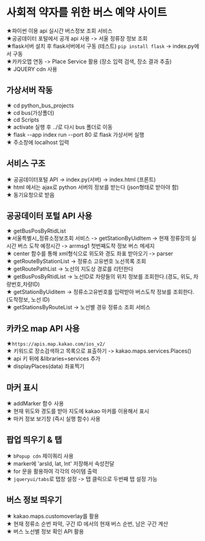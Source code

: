 # 사회적 약자를 위한 버스 예약 사이트

★파이썬 이용 api  실시간 버스정보 조회 서비스 <br/>
★공공데이터 포털에서 공개 api 사용 -> 서울 정류장 정보 조회 <br/>
★flask서버 설치 후 flask서버에서 구동 (테스트) `pip install flask` -> index.py에서 구동<br/>
★카카오맵 연동 -> Place Service 활용 (장소 입력 검색, 장소 결과 추출)<br/>
★ JQUERY cdn 사용 <br/>

## 가상서버 작동
 ★ cd python_bus_projects<br/>
 ★ cd bus(가상폴더)<br/>
 ★ cd Scripts<br/>
 ★ activate 실행 후 ../로 다시 bus 폴더로 이동 <br/>
 ★  flask --app index run --port 80 로 flask 가상서버 실행<br/>
 ★  주소창에 localhost 입력<br/>

 ## 서비스 구조 

 ★ 공공데이터포털 API -> index.py(서버) -> index.html (프론트)<br/>
 ★ html 에서는 ajax로 python 서버의 정보를 받는다 (json형태로 받아야 함) <br/>
 ★ 동기요청으로 받음 

 ## 공공데이터 포털 API 사용 
 ★ getBusPosByRtidList <br/>
 ★서울특별시_정류소정보조회 서비스 -> getStationByUidItem -> 현재 정류장의 실시간 버스 도착 예정시간 -> arrmsg1 첫번째도착 정보 버스 메세지 <br/>
 ★ center 함수를 통해 xml형식으로 위도와 경도 좌표 받아오기 -> parser<br/>
 ★ getRouteByStationList -> 정류소 고유번호 노선목록 조회<br/>
 ★ getRoutePathList -> 노선의 지도상 경로를 리턴한다 <br/>
 ★ getBusPosByRtidList -> 노선ID로 차량들의 위치 정보를 조회한다.(경도, 위도, 차량번호,차량ID)<br/>
 ★ getStationByUiditem -> 정류소고유번호를 입력받아 버스도착 정보를 조회한다.(도착정보, 노선 ID)<br/>
 ★ getStationsByRouteList -> 노선별 경유 정류소 조회 서비스 <br/>

## 카카오 map API 사용 
★`https://apis.map.kakao.com/ios_v2/`<br/>
★ 키워드로 장소검색하고 목록으로 표출하기  -> kakao.maps.services.Places()<br/>
★ api 키 뒤에 &libraries=services 추가 <br/>
★ displayPlaces(data) 좌표찍기  <br/>

 ## 마커 표시 <br/>
 ★ addMarker 함수 사용<br/>
 ★ 현재 위도와 경도를 받아 지도에 kakao 마커를 이용해서 표시<br/>
 ★ 마커 정보 보기창 (즉시 실행 함수) 사용 <br/>


 ## 팝업 띄우기 & 탭 <br/>

 ★ `bPopup cdn` 제이쿼리 사용<br/>
 ★ marker에 'arsId, lat, lnt' 저장해서 속성전달<br/>
 ★ for 문을 활용하여 각각의 아이템 출력<br/>
 ★ `jqueryui/tabs`로 탭창 설정 -> 탭 클릭으로 두번째 탭 설정 가능<br/>

 ## 버스 정보 띄우기 

 ★ kakao.maps.customoverlay를 활용 <br/>
 ★ 현재 정류소 순번 파악, 구간 ID 에서의 현재 버스 순번, 남은 구간 계산 <br/>
 ★ 버스 노선별 정보 확인 API 활용

 

 
